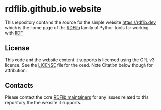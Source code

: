 # rdflib.github.io website

This repository contains the source for the simple website <https://rdflib.dev> which is the home page of the [RDFlib](https://github.com/RDFLib/)
family of Python tools for working with [RDF](https://www.w3.org/RDF/)

## License
This code and the website content it supports is licensed using the GPL v3 licence. See the [LICENSE](LICENSE) file for 
the deed. Note Citation below though for attribution.

## Contacts
Please contact the core [RDFlib maintainers](https://github.com/rdflib/rdflib#contacts) for any issues related to this 
repository the the website it supports.
